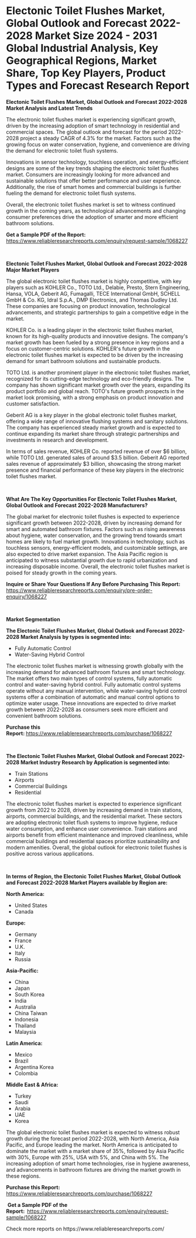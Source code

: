 <p><h1>Electonic Toilet Flushes Market, Global Outlook and Forecast 2022-2028 Market Size 2024 - 2031 Global Industrial Analysis, Key Geographical Regions, Market Share, Top Key Players, Product Types and Forecast Research Report</h1></p><p><strong>Electonic Toilet Flushes Market, Global Outlook and Forecast 2022-2028 Market Analysis and Latest Trends</strong></p>
<p><p>The electronic toilet flushes market is experiencing significant growth, driven by the increasing adoption of smart technology in residential and commercial spaces. The global outlook and forecast for the period 2022-2028 project a steady CAGR of 4.3% for the market. Factors such as the growing focus on water conservation, hygiene, and convenience are driving the demand for electronic toilet flush systems.</p><p>Innovations in sensor technology, touchless operation, and energy-efficient designs are some of the key trends shaping the electronic toilet flushes market. Consumers are increasingly looking for more advanced and sustainable solutions that offer better performance and user experience. Additionally, the rise of smart homes and commercial buildings is further fueling the demand for electronic toilet flush systems.</p><p>Overall, the electronic toilet flushes market is set to witness continued growth in the coming years, as technological advancements and changing consumer preferences drive the adoption of smarter and more efficient bathroom solutions.</p></p>
<p><strong>Get a Sample PDF of the Report:&nbsp;</strong> <a href="https://www.reliableresearchreports.com/enquiry/request-sample/1068227">https://www.reliableresearchreports.com/enquiry/request-sample/1068227</a></p>
<p>&nbsp;</p>
<p><strong>Electonic Toilet Flushes Market, Global Outlook and Forecast 2022-2028 Major Market Players</strong></p>
<p><p>The global electronic toilet flushes market is highly competitive, with key players such as KOHLER Co., TOTO Ltd., Delabie, Presto, Stern Engineering, Hansa, VOLA, Geberit AG, Fumagalli, TECE International GmbH, SCHELL GmbH & Co. KG, Idral S.p.A., DMP Electronics, and Thomas Dudley Ltd. These companies are focusing on product innovation, technological advancements, and strategic partnerships to gain a competitive edge in the market.</p><p>KOHLER Co. is a leading player in the electronic toilet flushes market, known for its high-quality products and innovative designs. The company's market growth has been fueled by a strong presence in key regions and a focus on customer-centric solutions. KOHLER's future growth in the electronic toilet flushes market is expected to be driven by the increasing demand for smart bathroom solutions and sustainable products.</p><p>TOTO Ltd. is another prominent player in the electronic toilet flushes market, recognized for its cutting-edge technology and eco-friendly designs. The company has shown significant market growth over the years, expanding its product portfolio and global reach. TOTO's future growth prospects in the market look promising, with a strong emphasis on product innovation and customer satisfaction.</p><p>Geberit AG is a key player in the global electronic toilet flushes market, offering a wide range of innovative flushing systems and sanitary solutions. The company has experienced steady market growth and is expected to continue expanding its market share through strategic partnerships and investments in research and development.</p><p>In terms of sales revenue, KOHLER Co. reported revenue of over $6 billion, while TOTO Ltd. generated sales of around $3.5 billion. Geberit AG reported sales revenue of approximately $3 billion, showcasing the strong market presence and financial performance of these key players in the electronic toilet flushes market.</p></p>
<p>&nbsp;</p>
<p><strong>What Are The Key Opportunities For Electonic Toilet Flushes Market, Global Outlook and Forecast 2022-2028 Manufacturers?</strong></p>
<p><p>The global market for electronic toilet flushes is expected to experience significant growth between 2022-2028, driven by increasing demand for smart and automated bathroom fixtures. Factors such as rising awareness about hygiene, water conservation, and the growing trend towards smart homes are likely to fuel market growth. Innovations in technology, such as touchless sensors, energy-efficient models, and customizable settings, are also expected to drive market expansion. The Asia Pacific region is anticipated to witness substantial growth due to rapid urbanization and increasing disposable income. Overall, the electronic toilet flushes market is poised for steady growth in the coming years.</p></p>
<p><strong>Inquire or Share Your Questions If Any Before Purchasing This Report:</strong> <a href="https://www.reliableresearchreports.com/enquiry/pre-order-enquiry/1068227">https://www.reliableresearchreports.com/enquiry/pre-order-enquiry/1068227</a></p>
<p>&nbsp;</p>
<p><strong>Market Segmentation</strong></p>
<p><strong>The Electonic Toilet Flushes Market, Global Outlook and Forecast 2022-2028 Market Analysis by types is segmented into:</strong></p>
<p><ul><li>Fully Automatic Control</li><li>Water-Saving Hybrid Control</li></ul></p>
<p><p>The electronic toilet flushes market is witnessing growth globally with the increasing demand for advanced bathroom fixtures and smart technology. The market offers two main types of control systems, fully automatic control and water-saving hybrid control. Fully automatic control systems operate without any manual intervention, while water-saving hybrid control systems offer a combination of automatic and manual control options to optimize water usage. These innovations are expected to drive market growth between 2022-2028 as consumers seek more efficient and convenient bathroom solutions.</p></p>
<p><strong>Purchase this Report:&nbsp;</strong><a href="https://www.reliableresearchreports.com/purchase/1068227">https://www.reliableresearchreports.com/purchase/1068227</a></p>
<p>&nbsp;</p>
<p><strong>The Electonic Toilet Flushes Market, Global Outlook and Forecast 2022-2028 Market Industry Research by Application is segmented into:</strong></p>
<p><ul><li>Train Stations</li><li>Airports</li><li>Commercial Buildings</li><li>Residential</li></ul></p>
<p><p>The electronic toilet flushes market is expected to experience significant growth from 2022 to 2028, driven by increasing demand in train stations, airports, commercial buildings, and the residential market. These sectors are adopting electronic toilet flush systems to improve hygiene, reduce water consumption, and enhance user convenience. Train stations and airports benefit from efficient maintenance and improved cleanliness, while commercial buildings and residential spaces prioritize sustainability and modern amenities. Overall, the global outlook for electronic toilet flushes is positive across various applications.</p></p>
<p>&nbsp;</p>
<p><strong>In terms of Region, the Electonic Toilet Flushes Market, Global Outlook and Forecast 2022-2028 Market Players available by Region are:</strong></p>
<p>
    <p> <strong> North America: </strong>
        <ul>
            <li>United States</li>
            <li>Canada</li>
        </ul>
        </p> 
    <p> <strong> Europe: </strong>
        <ul>
            <li>Germany</li>
            <li>France</li>
            <li>U.K.</li>
            <li>Italy</li>
            <li>Russia</li>
        </ul>
        </p> 
    <p> <strong> Asia-Pacific: </strong>
        <ul>
            <li>China</li>
            <li>Japan</li>
            <li>South Korea</li>
            <li>India</li>
            <li>Australia</li>
            <li>China Taiwan</li>
            <li>Indonesia</li>
            <li>Thailand</li>
            <li>Malaysia</li>
        </ul>
        </p> 
    <p> <strong> Latin America: </strong>
        <ul>
            <li>Mexico</li>
            <li>Brazil</li>
            <li>Argentina Korea</li>
            <li>Colombia</li>
        </ul>
        </p> 
    <p> <strong> Middle East & Africa: </strong>
        <ul>
            <li>Turkey</li>
            <li>Saudi</li>
            <li>Arabia</li>
            <li>UAE</li>
            <li>Korea</li>
        </ul>
    </p>
    </p>
<p><p>The global electronic toilet flushes market is expected to witness robust growth during the forecast period 2022-2028, with North America, Asia Pacific, and Europe leading the market. North America is anticipated to dominate the market with a market share of 35%, followed by Asia Pacific with 30%, Europe with 25%, USA with 5%, and China with 5%. The increasing adoption of smart home technologies, rise in hygiene awareness, and advancements in bathroom fixtures are driving the market growth in these regions.</p></p>
<p><strong>Purchase this Report: </strong><a href="https://www.reliableresearchreports.com/purchase/1068227">https://www.reliableresearchreports.com/purchase/1068227</a></p>
<p>&nbsp;<strong>Get a Sample PDF of the Report:&nbsp;&nbsp;</strong><a href="https://www.reliableresearchreports.com/enquiry/request-sample/1068227">https://www.reliableresearchreports.com/enquiry/request-sample/1068227</a></p>
<p><strong></strong></p>
<p>Check more reports on https://www.reliableresearchreports.com/</p>